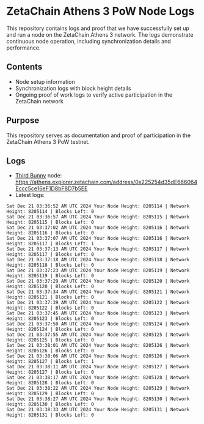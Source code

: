 # ZetaChain Athens 3 PoW Node Logs
This repository contains logs and proof that we have successfully set up and run a node on the ZetaChain Athens 3 network. The logs demonstrate continuous node operation, including synchronization details and performance.

## Contents
- Node setup information
- Synchronization logs with block height details
- Ongoing proof of work logs to verify active participation in the ZetaChain network

## Purpose
This repository serves as documentation and proof of participation in the ZetaChain Athens 3 PoW testnet.

## Logs

- [Third Bunny](https://thirdbunny.xyz/) node: https://athens.explorer.zetachain.com/address/0x225254d35dE666064Eccc5ce16eF1D8bF8D7b5EE
- Latest logs:
```
Sat Dec 21 03:36:52 AM UTC 2024 Your Node Height: 8205114 | Network Height: 8205114 | Blocks Left: 0
Sat Dec 21 03:36:57 AM UTC 2024 Your Node Height: 8205115 | Network Height: 8205115 | Blocks Left: 0
Sat Dec 21 03:37:02 AM UTC 2024 Your Node Height: 8205116 | Network Height: 8205116 | Blocks Left: 0
Sat Dec 21 03:37:07 AM UTC 2024 Your Node Height: 8205116 | Network Height: 8205117 | Blocks Left: 1
Sat Dec 21 03:37:13 AM UTC 2024 Your Node Height: 8205117 | Network Height: 8205117 | Blocks Left: 0
Sat Dec 21 03:37:18 AM UTC 2024 Your Node Height: 8205118 | Network Height: 8205118 | Blocks Left: 0
Sat Dec 21 03:37:23 AM UTC 2024 Your Node Height: 8205119 | Network Height: 8205119 | Blocks Left: 0
Sat Dec 21 03:37:29 AM UTC 2024 Your Node Height: 8205120 | Network Height: 8205120 | Blocks Left: 0
Sat Dec 21 03:37:34 AM UTC 2024 Your Node Height: 8205121 | Network Height: 8205121 | Blocks Left: 0
Sat Dec 21 03:37:39 AM UTC 2024 Your Node Height: 8205122 | Network Height: 8205122 | Blocks Left: 0
Sat Dec 21 03:37:45 AM UTC 2024 Your Node Height: 8205123 | Network Height: 8205123 | Blocks Left: 0
Sat Dec 21 03:37:50 AM UTC 2024 Your Node Height: 8205124 | Network Height: 8205124 | Blocks Left: 0
Sat Dec 21 03:37:55 AM UTC 2024 Your Node Height: 8205125 | Network Height: 8205125 | Blocks Left: 0
Sat Dec 21 03:38:01 AM UTC 2024 Your Node Height: 8205126 | Network Height: 8205126 | Blocks Left: 0
Sat Dec 21 03:38:06 AM UTC 2024 Your Node Height: 8205126 | Network Height: 8205127 | Blocks Left: 1
Sat Dec 21 03:38:11 AM UTC 2024 Your Node Height: 8205127 | Network Height: 8205127 | Blocks Left: 0
Sat Dec 21 03:38:17 AM UTC 2024 Your Node Height: 8205128 | Network Height: 8205128 | Blocks Left: 0
Sat Dec 21 03:38:22 AM UTC 2024 Your Node Height: 8205129 | Network Height: 8205129 | Blocks Left: 0
Sat Dec 21 03:38:27 AM UTC 2024 Your Node Height: 8205130 | Network Height: 8205130 | Blocks Left: 0
Sat Dec 21 03:38:33 AM UTC 2024 Your Node Height: 8205131 | Network Height: 8205131 | Blocks Left: 0
```

